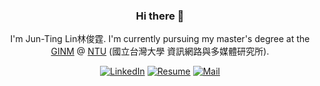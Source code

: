 <div align="center">

### Hi there 👋
I'm Jun-Ting Lin林俊霆. 
I'm currently pursuing my master's degree at the [GINM](https://www.inm.ntu.edu.tw/) @ [NTU](https://www.ntu.edu.tw/) (國立台灣大學 資訊網路與多媒體研究所).


[![LinkedIn](https://img.shields.io/badge/linkedin-0A66C2?style=for-the-badge)](https://www.linkedin.com/in/junting-lin-367339247) 
[![Resume](https://img.shields.io/badge/resume-DB4D6D?style=for-the-badge)](https://junting.info/)
[![Mail](https://img.shields.io/badge/mail-376B6D?style=for-the-badge)](mailto:support@junting.info)



<!--
**JunTingLin/JunTingLin** is a ✨ _special_ ✨ repository because its `README.md` (this file) appears on your GitHub profile.

Here are some ideas to get you started:

- 🔭 I’m currently working on ...
- 🌱 I’m currently learning ...
- 👯 I’m looking to collaborate on ...
- 🤔 I’m looking for help with ...
- 💬 Ask me about ...
- 📫 How to reach me: ...
- 😄 Pronouns: ...
- ⚡ Fun fact: ...
-->
